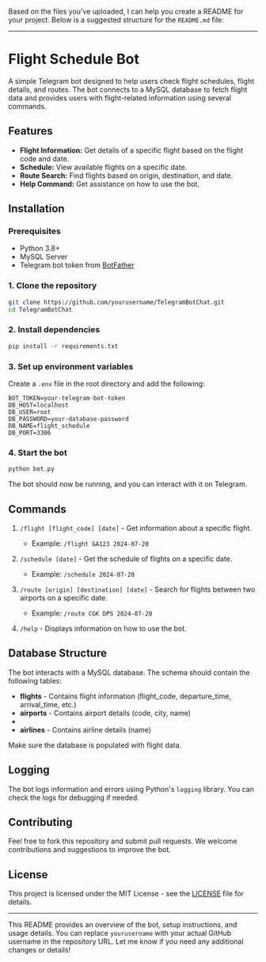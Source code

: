 Based on the files you've uploaded, I can help you create a README for your project. Below is a suggested structure for the `README.md` file:

---

# Flight Schedule Bot

A simple Telegram bot designed to help users check flight schedules, flight details, and routes. The bot connects to a MySQL database to fetch flight data and provides users with flight-related information using several commands.

## Features

* **Flight Information:** Get details of a specific flight based on the flight code and date.
* **Schedule:** View available flights on a specific date.
* **Route Search:** Find flights based on origin, destination, and date.
* **Help Command:** Get assistance on how to use the bot.

## Installation

### Prerequisites

* Python 3.8+
* MySQL Server
* Telegram bot token from [BotFather](https://core.telegram.org/bots#botfather)

### 1. Clone the repository

```bash
git clone https://github.com/yourusername/TelegramBotChat.git
cd TelegramBotChat
```

### 2. Install dependencies

```bash
pip install -r requirements.txt
```

### 3. Set up environment variables

Create a `.env` file in the root directory and add the following:

```env
BOT_TOKEN=your-telegram-bot-token
DB_HOST=localhost
DB_USER=root
DB_PASSWORD=your-database-password
DB_NAME=flight_schedule
DB_PORT=3306
```

### 4. Start the bot

```bash
python bot.py
```

The bot should now be running, and you can interact with it on Telegram.

## Commands

1. `/flight [flight_code] [date]` - Get information about a specific flight.

   * Example: `/flight GA123 2024-07-20`

2. `/schedule [date]` - Get the schedule of flights on a specific date.

   * Example: `/schedule 2024-07-20`

3. `/route [origin] [destination] [date]` - Search for flights between two airports on a specific date.

   * Example: `/route CGK DPS 2024-07-20`

4. `/help` - Displays information on how to use the bot.

## Database Structure

The bot interacts with a MySQL database. The schema should contain the following tables:

* **flights** - Contains flight information (flight\_code, departure\_time, arrival\_time, etc.)
* **airports** - Contains airport details (code, city, name)
* 
* **airlines** - Contains airline details (name)

Make sure the database is populated with flight data.

## Logging

The bot logs information and errors using Python's `logging` library. You can check the logs for debugging if needed.

## Contributing

Feel free to fork this repository and submit pull requests. We welcome contributions and suggestions to improve the bot.

## License

This project is licensed under the MIT License - see the [LICENSE](LICENSE) file for details.

---

This README provides an overview of the bot, setup instructions, and usage details. You can replace `yourusername` with your actual GitHub username in the repository URL. Let me know if you need any additional changes or details!
